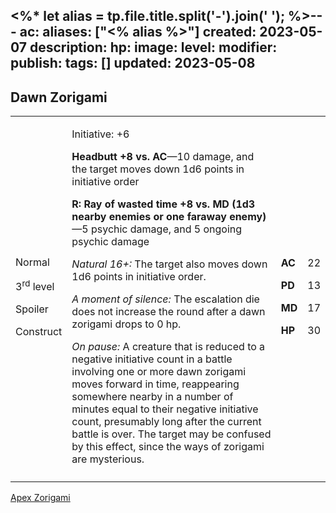 <%* let alias = tp.file.title.split('-').join(' '); %>---
ac: 
aliases: ["<% alias %>"]
created: 2023-05-07
description: 
hp: 
image: 
level: 
modifier: 
publish: 
tags: []
updated: 2023-05-08
---

## Dawn Zorigami

<table>
<colgroup>
<col style="width: 16%" />
<col style="width: 72%" />
<col style="width: 5%" />
<col style="width: 5%" />
</colgroup>
<tbody>
<tr class="odd">
<td><p>Normal</p>
<p>3<sup>rd</sup> level</p>
<p>Spoiler</p>
<p>Construct</p></td>
<td><p>Initiative: +6</p>
<p><strong>Headbutt +8 vs. AC</strong>—10 damage, and the target moves
down 1d6 points in initiative order</p>
<p><strong>R: Ray of wasted time +8 vs. MD (1d3 nearby enemies or one
faraway enemy)</strong>—5 psychic damage, and 5 ongoing psychic
damage</p>
<p><em>Natural 16+:</em> The target also moves down 1d6 points in
initiative order.</p>
<p><em>A moment of silence:</em> The escalation die does not increase
the round after a dawn zorigami drops to 0 hp.</p>
<p><em>On pause:</em> A creature that is reduced to a negative
initiative count in a battle involving one or more dawn zorigami moves
forward in time, reappearing somewhere nearby in a number of minutes
equal to their negative initiative count, presumably long after the
current battle is over. The target may be confused by this effect, since
the ways of zorigami are mysterious.</p></td>
<td><p><strong>AC</strong></p>
<p><strong>PD</strong></p>
<p><strong>MD</strong></p>
<p><strong>HP</strong></p></td>
<td><p>22</p>
<p>13</p>
<p>17</p>
<p>30</p></td>
</tr>
<tr class="even">
<td></td>
<td></td>
<td></td>
<td></td>
</tr>
</tbody>
</table>

[Apex Zorigami](Apex%20Zorigami.md)
